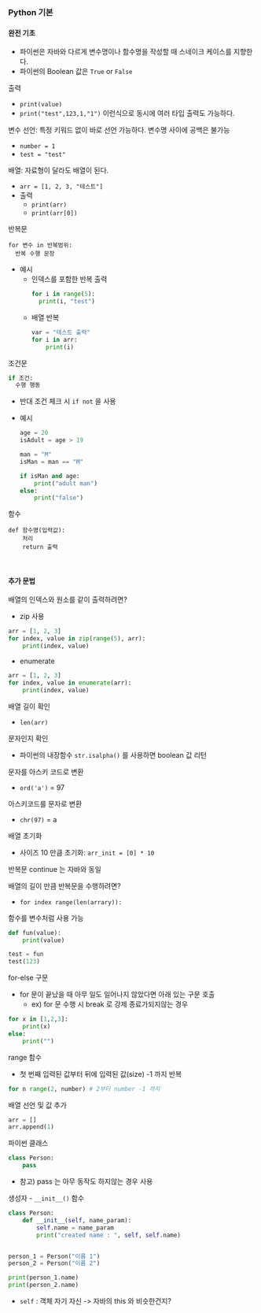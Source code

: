 ### Python 기본

#### 완전 기초

- 파이썬은 자바와 다르게 변수명이나 함수명을 작성할 때 스네이크 케이스를 지향한다.
- 파이썬의 Boolean 값은 `True` or `False`

출력
- `print(value)`
- `print("test",123,1,"1")` 이런식으로 동시에 여러 타입 출력도 가능하다.

변수 선언: 특정 키워드 없이 바로 선언 가능하다. 변수명 사이에 공백은 불가능
- `number = 1`
- `test = "test"`

배열: 자료형이 달라도 배열이 된다.
- `arr = [1, 2, 3, "테스트"]`
- 출력
  - `print(arr)`
  - `print(arr[0])`
 
반복문
```
for 변수 in 반복범위:
  반복 수행 문장
```
- 예시
  - 인덱스를 포함한 반복 출력
    ```python
    for i in range(5):
      print(i, "test")
    ```
  - 배열 반복
    ```python
    var = "테스트 출력"
    for i in arr:
        print(i)
    ```

조건문
```python
if 조건:
  수행 행동
```
- 반대 조건 체크 시 `if not` 을 사용

- 예시
  ```py
  age = 20
  isAdult = age > 19
  
  man = "M"
  isMan = man == "M"
  
  if isMan and age:
      print("adult man")
  else:
      print("false")
  ```

함수
```
def 함수명(입력값):
    처리
    return 출력
```

<br>

#### 추가 문법

배열의 인덱스와 원소를 같이 출력하려면?
- zip 사용
```py
arr = [1, 2, 3]
for index, value in zip(range(5), arr):
    print(index, value)
```

- enumerate
```py
arr = [1, 2, 3]
for index, value in enumerate(arr):
    print(index, value)
```

배열 길이 확인
- `len(arr)`

문자인지 확인
- 파이썬의 내장함수 `str.isalpha()` 를 사용하면 boolean 값 리턴

문자를 아스키 코드로 변환
- `ord('a')` = 97

아스키코드를 문자로 변환
- `chr(97)` = a

배열 초기화
- 사이즈 10 만큼 초기화: `arr_init = [0] * 10`

반복문 continue 는 자바와 동일

배열의 길이 만큼 반복문을 수행하려면?
- `for index range(len(arrary)):`


함수를 변수처럼 사용 가능
```py
def fun(value):
    print(value)

test = fun
test(123)
```

for-else 구문
- for 문이 끝났을 때 아무 일도 일어나지 않았다면 아래 있는 구문 호출
    - ex) for 문 수행 시 break 로 강제 종료가되지않는 경우
```py
for x in [1,2,3]:
    print(x)
else:
    print("")
```

range 함수
- 첫 번째 입력된 값부터 뒤에 입력된 값(size) -1 까지 반복
```py
for n range(2, number) # 2부터 number -1 까지
```

배열 선언 및 값 추가
```py
arr = []
arr.append(1)
```

파이썬 클래스
```py
class Person:
    pass
```
- 참고) pass 는 아무 동작도 하지않는 경우 사용

생성자 - `__init__()` 함수
```py
class Person:
    def __init__(self, name_param):
        self.name = name_param
        print("created name : ", self, self.name)


person_1 = Person("이름 1")
person_2 = Person("이름 2")

print(person_1.name)
print(person_2.name)
```

- `self` : 객체 자기 자신 -> 자바의 this 와 비슷한건지?
















